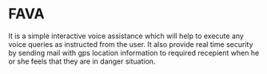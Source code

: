 # FAVA

It is a simple interactive voice assistance which will help to execute any voice queries as instructed  from the user. 
It also provide real time security by sending mail with gps location information  to required recepient when he or she feels that they are in danger situation.
